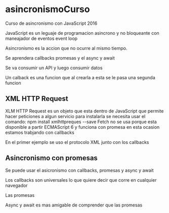 # asincronismoCurso

Curso de asincronismo con JavaScript 2016

JavaScript es un leguaje de programacion asincrono y no bloqueante con maneajador de eventos event loop

Asincronismo es la accion que no ocurre al mismo tiempo.

Se aprendera callbacks promesas y el async y await

Se va consumir un API y luego consumir datos

Un calback es una funcion que al crearla a esta se le pasa una segunda funcion

## XML HTTP Request

XLM HTTP Request es un objeto que esta dentro de JavaScript que permite hacer peticiones a algun servicio para instalarla se necesita usar el comando:
                    npm install xmlhttpreques --save
Fetch no se usa porque esta disponible a partir ECMAScript 6 y funciona con promesa en esta ocasion estamos trabjando con callbacks

En el primer ejemplo se uso el protocolo XML junto con los callbacks

## Asincronismo con promesas

Se puede usar el asicronismo con callbacks, promesas y async y await

Los callbacks son universales lo que quiere decir que corre en cualquier navegador

Las promesas 

Async y await es mas amigable de comprender que las promesas
